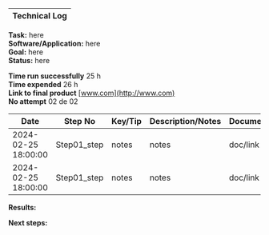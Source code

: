 | **Technical Log**                                 |
|---------------------------------------------------|

**Task:** here  
**Software/Application:** here  
**Goal:** here  
**Status:** here  
  
**Time run successfully** 25 h  
**Time expended**         26 h  
**Link to final product** [www.com](http://www.com)  
**No attempt** 02 de 02  
  
  
| **Date**              | **Step No** | **Key/Tip** | **Description/Notes** | **Documentation** |
|-----------------------|-------------|-------------|-----------------------|-------------------|
| 2024-02-25 18:00:00   | Step01_step | notes       | notes                 | doc/link          |
| 2024-02-25 18:00:00   | Step01_step | notes       | notes                 | doc/link          |  

    
**Results:**
 

**Next steps:**

